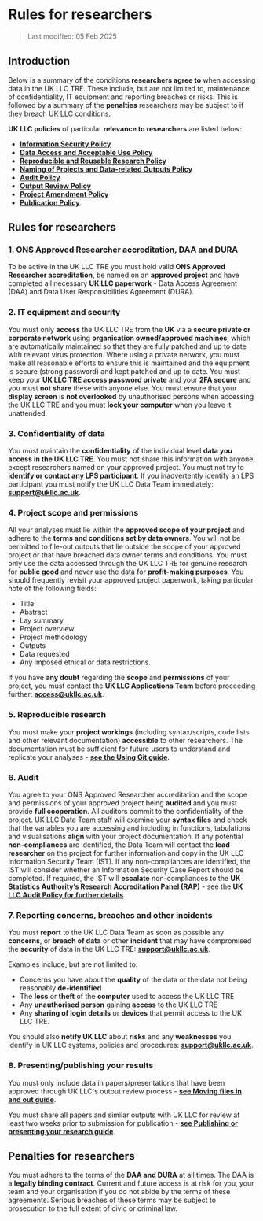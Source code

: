 # Rules for researchers
>Last modified: 05 Feb 2025

## Introduction
Below is a summary of the conditions **researchers agree to** when accessing data in the UK LLC TRE. These include, but are not limited to, maintenance of confidentiality, IT equipment and reporting breaches or risks. This is followed by a summary of the **penalties** researchers may be subject to if they breach UK LLC conditions.

**UK LLC policies** of particular **relevance to researchers** are listed below:
*   [**Information Security Policy**](https://ukllc.ac.uk/governance)
*   [**Data Access and Acceptable Use Policy**](https://ukllc.ac.uk/governance)  
*   [**Reproducible and Reusable Research Policy**](https://ukllc.ac.uk/governance)  
*	[**Naming of Projects and Data-related Outputs Policy**](https://ukllc.ac.uk/governance)  
*	[**Audit Policy**](https://ukllc.ac.uk/governance)
*   [**Output Review Policy**](https://ukllc.ac.uk/governance)
*	[**Project Amendment Policy**](https://ukllc.ac.uk/governance)    
*	[**Publication Policy**](https://ukllc.ac.uk/governance).

## Rules for researchers
### 1. ONS Approved Researcher accreditation, DAA and DURA
To be active in the UK LLC TRE you must hold valid **ONS Approved Researcher accreditation**, be named on an **approved project** and have completed all necessary **UK LLC paperwork** - Data Access Agreement (DAA) and Data User Responsibilities Agreement (DURA). 

### 2. IT equipment and security
You must only **access** the UK LLC TRE from the **UK** via a **secure private or corporate network** using **organisation owned/approved machines**, which are automatically maintained so that they are fully patched and up to date with relevant virus protection. Where using a private network, you must make all reasonable efforts to ensure this is maintained and the equipment is secure (strong password) and kept patched and up to date. You must keep your **UK LLC TRE access password private** and your **2FA secure** and you must **not share** these with anyone else. You must ensure that your **display screen** is **not overlooked** by unauthorised persons when accessing the UK LLC TRE and you must **lock your computer** when you leave it unattended.

### 3. Confidentiality of data
You must maintain the **confidentiality** of the individual level **data you access in the UK LLC TRE**. You must not share this information with anyone, except researchers named on your approved project. You must not try to **identify or contact any LPS participant**. If you inadvertently identify an LPS participant you must notify the UK LLC Data Team immediately: [**support@ukllc.ac.uk**](mailto:support@ukllc.ac.uk).

### 4. Project scope and permissions
All your analyses must lie within the **approved scope of your project** and adhere to the **terms and conditions set by data owners**. You will not be permitted to file-out outputs that lie outside the scope of your approved project or that have breached data owner terms and conditions. You must only use the data accessed through the UK LLC TRE for genuine research for **public good** and never use the data for **profit-making purposes**. You should frequently revisit your approved project paperwork, taking particular note of the following fields:  
*	Title   
*	Abstract  
*	Lay summary  
*	Project overview  
*	Project methodology  
*	Outputs  
*	Data requested  
*	Any imposed ethical or data restrictions.  

If you have **any doubt** regarding the **scope** and **permissions** of your project, you must contact the **UK LLC Applications Team** before proceeding further: [**access@ukllc.ac.uk**](mailto:access@ukllc.ac.uk). 

### 5. Reproducible research
You must make your **project workings** (including syntax/scripts, code lists and other relevant documentation) **accessible** to other researchers. The documentation must be sufficient for future users to understand and replicate your analyses - [**see the Using Git guide**](TeamDataScience.md).

### 6. Audit
You agree to your ONS Approved Researcher accreditation and the scope and permissions of your approved project being **audited** and you must provide **full cooperation**. All auditors commit to the confidentiality of the project. UK LLC Data Team staff will examine your **syntax files** and check that the variables you are accessing and including in functions, tabulations and visualisations **align** with your project documentation. If any potential **non-compliances** are identified, the Data Team will contact the **lead researcher** on the project for further information and copy in the UK LLC Information Security Team (IST). If any non-compliances are identified, the IST will consider whether an Information Security Case Report should be completed. If required, the IST will **escalate** non-compliances to the **UK Statistics Authority’s Research Accreditation Panel (RAP)** - see the [**UK LLC Audit Policy for further details**](https://ukllc.ac.uk/governance).



### 7. Reporting concerns, breaches and other incidents
You must **report** to the UK LLC Data Team as soon as possible any **concerns**, or **breach of data** or other **incident** that may have compromised the **security** of data in the UK LLC TRE: [**support@ukllc.ac.uk**](mailto:support@ukllc.ac.uk).   

Examples include, but are not limited to:   
*   Concerns you have about the **quality** of the data or the data not being reasonably **de-identified**
*   The **loss** or **theft** of the **computer** used to access the UK LLC TRE  
*   Any **unauthorised person** gaining **access** to the UK LLC TRE  
*   Any **sharing of login details** or **devices** that permit access to the UK LLC TRE.  

You should also  **notify UK LLC** about **risks** and any **weaknesses** you identify in UK LLC systems, policies and procedures: [**support@ukllc.ac.uk**](support@ukllc.ac.uk).


### 8. Presenting/publishing your results
You must only include data in papers/presentations that have been approved through UK LLC's output review process - [**see Moving files in and out guide**](MovingFilesInAndOut.md).

You must share all papers and similar outputs with UK LLC for review at least two weeks prior to submission for publication - [**see Publishing or presenting your research guide**](PublishingYourResearch.md).



## Penalties for researchers
You must adhere to the terms of the **DAA and DURA** at all times. The DAA is a **legally binding contract**. Current and future access is at risk for you, your team and your organisation if you do not abide by the terms of these agreements. Serious breaches of these terms may be subject to prosecution to the full extent of civic or criminal law.
